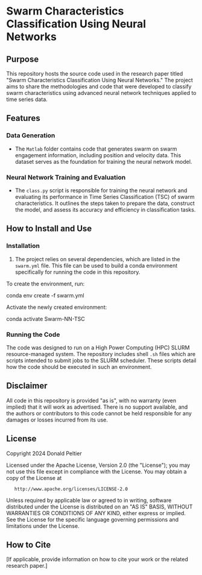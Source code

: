 # Swarm Characteristics Classification Using Neural Networks

## Purpose
This repository hosts the source code used in the research paper titled "Swarm Characteristics Classification Using Neural Networks." The project aims to share the methodologies and code that were developed to classify swarm characteristics using advanced neural network techniques applied to time series data.

## Features

### Data Generation
- The `Matlab` folder contains code that generates swarm on swarm engagement information, including position and velocity data. This dataset serves as the foundation for training the neural network model.

### Neural Network Training and Evaluation
- The `class.py` script is responsible for training the neural network and evaluating its performance in Time Series Classification (TSC) of swarm characteristics. It outlines the steps taken to prepare the data, construct the model, and assess its accuracy and efficiency in classification tasks.

## How to Install and Use

### Installation
1. The project relies on several dependencies, which are listed in the `swarm.yml` file. This file can be used to build a conda environment specifically for running the code in this repository.
   
To create the environment, run:

conda env create -f swarm.yml

Activate the newly created environment:

conda activate Swarm-NN-TSC


### Running the Code
The code was designed to run on a High Power Computing (HPC) SLURM resource-managed system. The repository includes shell `.sh` files which are scripts intended to submit jobs to the SLURM scheduler. These scripts detail how the code should be executed in such an environment.

## Disclaimer
All code in this repository is provided "as is", with no warranty (even implied) that it will work as advertised. There is no support available, and the authors or contributors to this code cannot be held responsible for any damages or losses incurred from its use.

## License
Copyright 2024 Donald Peltier

   Licensed under the Apache License, Version 2.0 (the "License");
   you may not use this file except in compliance with the License.
   You may obtain a copy of the License at

       http://www.apache.org/licenses/LICENSE-2.0

   Unless required by applicable law or agreed to in writing, software
   distributed under the License is distributed on an "AS IS" BASIS,
   WITHOUT WARRANTIES OR CONDITIONS OF ANY KIND, either express or implied.
   See the License for the specific language governing permissions and
   limitations under the License.

## How to Cite
[If applicable, provide information on how to cite your work or the related research paper.]

